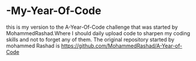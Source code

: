 # -My-Year-Of-Code
this is my version to the A-Year-Of-Code challenge that was started by MohammedRashad.Where I should daily upload code to sharpen my coding skills and not to forget any of them. The original repository started by mohammed Rashad is https://github.com/MohammedRashad/A-Year-of-Code
